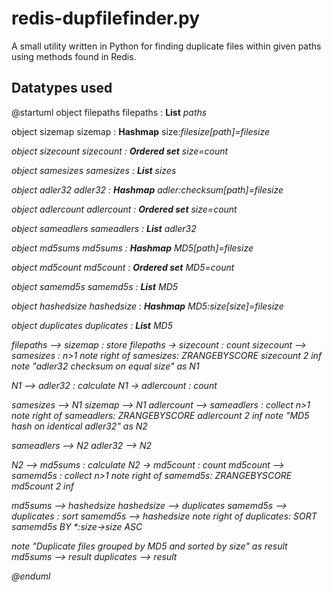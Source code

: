 # redis-dupfilefinder.py
A small utility written in Python for finding duplicate files within given paths using methods found in Redis.

## Datatypes used

@startuml
object filepaths
filepaths : <b>List</b> <i>paths</i>

object sizemap
sizemap : <b>Hashmap</b> size:<i>filesize[<i>path</i>]=<i>filesize</i>

object sizecount
sizecount : <b>Ordered set</b> <i>size</i>=<i>count</i>

object samesizes
samesizes : <b>List</b> <i>sizes</i>

object adler32
adler32 : <b>Hashmap</b> adler:<i>checksum</i>[<i>path</i>]=<i>filesize</i>

object adlercount
adlercount : <b>Ordered set</b> <i>size</i>=<i>count</i>

object sameadlers
sameadlers : <b>List</b> <i>adler32</i>

object md5sums
md5sums : <b>Hashmap</b> <i>MD5</i>[<i>path</i>]=<i>filesize</i>

object md5count
md5count : <b>Ordered set</b> <i>MD5</i>=<i>count</i>

object samemd5s
samemd5s : <b>List</b> <i>MD5</i>

object hashedsize
hashedsize : <b>Hashmap</b> <i>MD5</i>:size[size]=<i>filesize</i>

object duplicates
duplicates : <b>List</b> <i>MD5</i>

filepaths --> sizemap : store
filepaths -> sizecount : count
sizecount --> samesizes : n>1
note right of samesizes: ZRANGEBYSCORE sizecount 2 inf
note "adler32 checksum on equal size" as N1

N1 --> adler32 : calculate
N1 -> adlercount : count

samesizes --> N1
sizemap --> N1
adlercount --> sameadlers : collect n>1
note right of sameadlers: ZRANGEBYSCORE adlercount 2 inf
note "MD5 hash on identical adler32" as N2

sameadlers --> N2
adler32 --> N2

N2 --> md5sums : calculate
N2 -> md5count : count
md5count --> samemd5s : collect n>1
note right of samemd5s: ZRANGEBYSCORE md5count 2 inf

md5sums --> hashedsize
hashedsize --> duplicates
samemd5s --> duplicates : sort
samemd5s --> hashedsize
note right of duplicates: SORT samemd5s BY *:size->size ASC

note "Duplicate files grouped by MD5 and sorted by size" as result
md5sums --> result
duplicates --> result

@enduml


